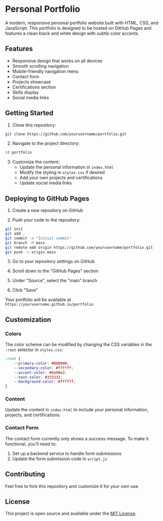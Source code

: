 # Personal Portfolio

A modern, responsive personal portfolio website built with HTML, CSS, and JavaScript. This portfolio is designed to be hosted on GitHub Pages and features a clean black and white design with subtle color accents.

## Features

- Responsive design that works on all devices
- Smooth scrolling navigation
- Mobile-friendly navigation menu
- Contact form
- Projects showcase
- Certifications section
- Skills display
- Social media links

## Getting Started

1. Clone this repository:
```bash
git clone https://github.com/yourusername/portfolio.git
```

2. Navigate to the project directory:
```bash
cd portfolio
```

3. Customize the content:
   - Update the personal information in `index.html`
   - Modify the styling in `styles.css` if desired
   - Add your own projects and certifications
   - Update social media links

## Deploying to GitHub Pages

1. Create a new repository on GitHub

2. Push your code to the repository:
```bash
git init
git add .
git commit -m "Initial commit"
git branch -M main
git remote add origin https://github.com/yourusername/portfolio.git
git push -u origin main
```

3. Go to your repository settings on GitHub

4. Scroll down to the "GitHub Pages" section

5. Under "Source", select the "main" branch

6. Click "Save"

Your portfolio will be available at `https://yourusername.github.io/portfolio`

## Customization

### Colors
The color scheme can be modified by changing the CSS variables in the `:root` selector in `styles.css`:

```css
:root {
    --primary-color: #000000;
    --secondary-color: #ffffff;
    --accent-color: #4a90e2;
    --text-color: #333333;
    --background-color: #ffffff;
}
```

### Content
Update the content in `index.html` to include your personal information, projects, and certifications.

### Contact Form
The contact form currently only shows a success message. To make it functional, you'll need to:
1. Set up a backend service to handle form submissions
2. Update the form submission code in `script.js`

## Contributing

Feel free to fork this repository and customize it for your own use.

## License

This project is open source and available under the [MIT License](LICENSE). 